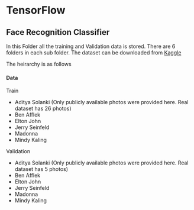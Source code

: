 # TensorFlow

## Face Recognition Classifier

In this Folder all the training and Validation data is stored. There are 6 folders in each sub folder. The dataset can be downloaded from [Kaggle](https://www.kaggle.com/dansbecker/5-celebrity-faces-dataset)

The heirarchy is as follows

#### Data

 Train
 - Aditya Solanki (Only publicly available photos were provided here. Real dataset has 26 photos)
 - Ben Afflek
 - Elton John
 - Jerry Seinfeld
 - Madonna
 - Mindy Kaling
 
Validation
 - Aditya Solanki (Only publicly available photos were provided here. Real dataset has 5 photos)
 - Ben Afflek
 - Elton John
 - Jerry Seinfeld
 - Madonna
 - Mindy Kaling
